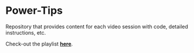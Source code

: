 # Power-Tips

Repository that provides content for each video session with code, detailed instructions, etc.

Check-out the playlist **[here](https://youtube.com/playlist?list=PLqJfvq4Fy1P6c_AujQLwT5ZmhvHpaUAdu)**.
